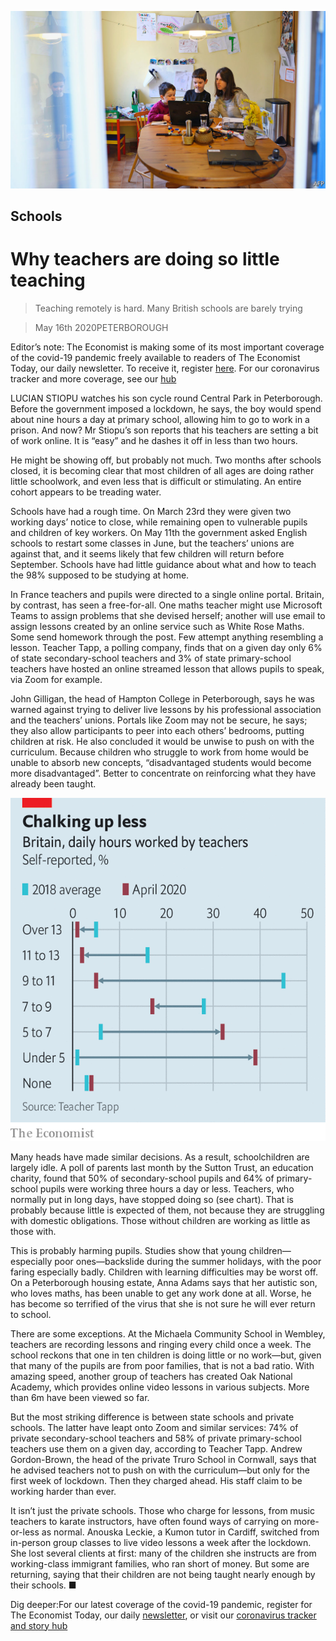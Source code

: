![](./images/20200516_BRP005_0.jpg)

## Schools

# Why teachers are doing so little teaching

> Teaching remotely is hard. Many British schools are barely trying

> May 16th 2020PETERBOROUGH

Editor’s note: The Economist is making some of its most important coverage of the covid-19 pandemic freely available to readers of The Economist Today, our daily newsletter. To receive it, register [here](https://www.economist.com//newslettersignup). For our coronavirus tracker and more coverage, see our [hub](https://www.economist.com//coronavirus)

LUCIAN STIOPU watches his son cycle round Central Park in Peterborough. Before the government imposed a lockdown, he says, the boy would spend about nine hours a day at primary school, allowing him to go to work in a prison. And now? Mr Stiopu’s son reports that his teachers are setting a bit of work online. It is “easy” and he dashes it off in less than two hours.

He might be showing off, but probably not much. Two months after schools closed, it is becoming clear that most children of all ages are doing rather little schoolwork, and even less that is difficult or stimulating. An entire cohort appears to be treading water.

Schools have had a rough time. On March 23rd they were given two working days’ notice to close, while remaining open to vulnerable pupils and children of key workers. On May 11th the government asked English schools to restart some classes in June, but the teachers’ unions are against that, and it seems likely that few children will return before September. Schools have had little guidance about what and how to teach the 98% supposed to be studying at home.

In France teachers and pupils were directed to a single online portal. Britain, by contrast, has seen a free-for-all. One maths teacher might use Microsoft Teams to assign problems that she devised herself; another will use email to assign lessons created by an online service such as White Rose Maths. Some send homework through the post. Few attempt anything resembling a lesson. Teacher Tapp, a polling company, finds that on a given day only 6% of state secondary-school teachers and 3% of state primary-school teachers have hosted an online streamed lesson that allows pupils to speak, via Zoom for example.

John Gilligan, the head of Hampton College in Peterborough, says he was warned against trying to deliver live lessons by his professional association and the teachers’ unions. Portals like Zoom may not be secure, he says; they also allow participants to peer into each others’ bedrooms, putting children at risk. He also concluded it would be unwise to push on with the curriculum. Because children who struggle to work from home would be unable to absorb new concepts, “disadvantaged students would become more disadvantaged”. Better to concentrate on reinforcing what they have already been taught.

![](./images/20200516_BRC584.png)

Many heads have made similar decisions. As a result, schoolchildren are largely idle. A poll of parents last month by the Sutton Trust, an education charity, found that 50% of secondary-school pupils and 64% of primary-school pupils were working three hours a day or less. Teachers, who normally put in long days, have stopped doing so (see chart). That is probably because little is expected of them, not because they are struggling with domestic obligations. Those without children are working as little as those with.

This is probably harming pupils. Studies show that young children—especially poor ones—backslide during the summer holidays, with the poor faring especially badly. Children with learning difficulties may be worst off. On a Peterborough housing estate, Anna Adams says that her autistic son, who loves maths, has been unable to get any work done at all. Worse, he has become so terrified of the virus that she is not sure he will ever return to school.

There are some exceptions. At the Michaela Community School in Wembley, teachers are recording lessons and ringing every child once a week. The school reckons that one in ten children is doing little or no work—but, given that many of the pupils are from poor families, that is not a bad ratio. With amazing speed, another group of teachers has created Oak National Academy, which provides online video lessons in various subjects. More than 6m have been viewed so far.

But the most striking difference is between state schools and private schools. The latter have leapt onto Zoom and similar services: 74% of private secondary-school teachers and 58% of private primary-school teachers use them on a given day, according to Teacher Tapp. Andrew Gordon-Brown, the head of the private Truro School in Cornwall, says that he advised teachers not to push on with the curriculum—but only for the first week of lockdown. Then they charged ahead. His staff claim to be working harder than ever.

It isn’t just the private schools. Those who charge for lessons, from music teachers to karate instructors, have often found ways of carrying on more-or-less as normal. Anouska Leckie, a Kumon tutor in Cardiff, switched from in-person group classes to live video lessons a week after the lockdown. She lost several clients at first: many of the children she instructs are from working-class immigrant families, who ran short of money. But some are returning, saying that their children are not being taught nearly enough by their schools. ■

Dig deeper:For our latest coverage of the covid-19 pandemic, register for The Economist Today, our daily [newsletter](https://www.economist.com//newslettersignup), or visit our [coronavirus tracker and story hub](https://www.economist.com//coronavirus)